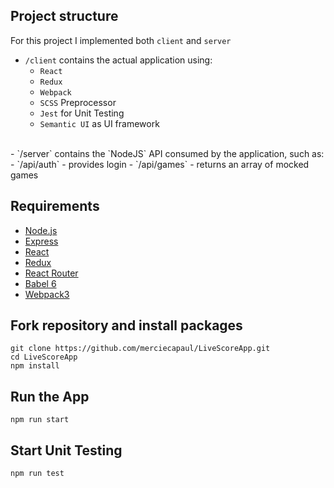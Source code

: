 ## Project structure

For this project I implemented both `client` and `server`

- `/client` contains the actual application using:
  - `React`
  - `Redux`
  - `Webpack`
  - `SCSS` Preprocessor
  - `Jest` for Unit Testing
  - `Semantic UI` as UI framework
<br>
- `/server` contains the `NodeJS` API consumed by the application, such as:
  - `/api/auth` - provides login
  - `/api/games` - returns an array of mocked games

## Requirements
- [Node.js](https://nodejs.org/en/)
- [Express](https://github.com/expressjs/express)
- [React](https://github.com/facebook/react)
- [Redux](https://github.com/reactjs/redux)
- [React Router](https://github.com/reactjs/react-router)
- [Babel 6](https://github.com/babel/babel)
- [Webpack3](https://webpack.js.org)

## Fork repository and install packages
```
git clone https://github.com/merciecapaul/LiveScoreApp.git
cd LiveScoreApp
npm install
```

## Run the App
```
npm run start
```

## Start Unit Testing
```
npm run test
```
